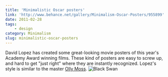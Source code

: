 ```yaml
---
title: 'Minimalistic Oscar posters'
link: 'http://www.behance.net/gallery/Minimalism-Oscar-Posters/955899'
date: 2011-02-28
tags:
    - design
category: Minimalism
slug: minimalistic-oscar-posters
---
```


David Lopez has created some great-looking movie posters of this year's Academy Award winning films.
These kind of posters are easy to screw up, and hard to get "just right" where they are instantly
recognized. Lopez's style is similar to the master [Olly Moss](http://ollymoss.com/).
![](http://behance.vo.llnwd.net/profiles3/98146/projects/955899/9081a6706d79c3a53b8b95aeed35aab7.png "Black Swan")
